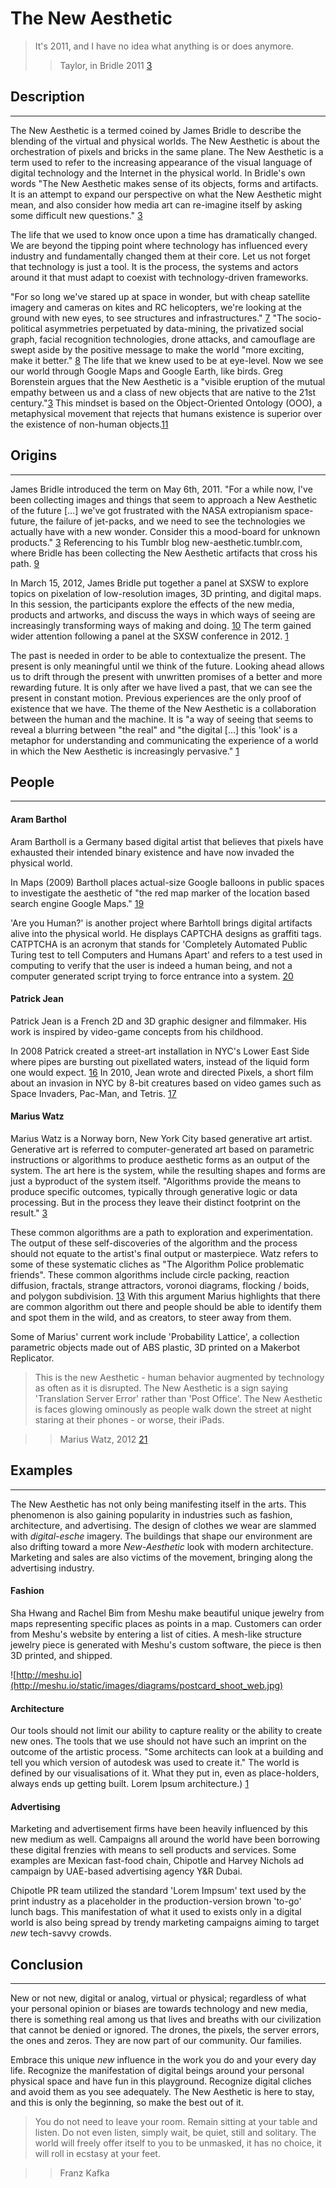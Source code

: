 # The New Aesthetic

> It's 2011, and I have no idea what anything is or does anymore.
>> Taylor, in Bridle 2011 [3]


<!-- 
    Research the theory: 
        - What it is, 
        - where it came from, 
        - find 2+ other people who have written about that theory.
        - Find 3 concrete examples of that theory in practice. 
-->

<!-- Description
===================================================================== -->

## Description
- - -

The New Aesthetic is a termed coined by James Bridle to describe the blending of the virtual and physical worlds. The New Aesthetic is about the orchestration of pixels and bricks in the same plane. The New Aesthetic is a term used to refer to the increasing appearance of the visual language of digital technology and the Internet in the physical world. In Bridle's own words "The New Aesthetic makes sense of its objects, forms and artifacts. It is an attempt to expand our perspective on what the New Aesthetic might mean, and also consider how media art can re-imagine itself by asking some difficult new questions." [3] 

The life that we used to know once upon a time has dramatically changed. We are beyond the tipping point where technology has influenced every industry and fundamentally changed them at their core. Let us not forget that technology is just a tool. It is the process, the systems and actors around it that must adapt to coexist with technology-driven frameworks.

"For so long we've stared up at space in wonder, but with cheap satellite imagery and cameras on kites and RC helicopters, we're looking at the ground with new eyes, to see structures and infrastructures." [7] "The socio-political asymmetries perpetuated by data-mining, the privatized social graph, facial recognition technologies, drone attacks, and camouflage are swept aside by the positive message to make the world "more exciting, make it better." [8] The life that we knew used to be at eye-level. Now we see our world through Google Maps and Google Earth, like birds. Greg Borenstein argues that the New Aesthetic is a "visible eruption of the mutual empathy between us and a class of new objects that are native to the 21st century."[3] This mindset is based on the Object-Oriented Ontology (OOO), a metaphysical movement that rejects that humans existence is superior over the existence of non-human objects.[11]

## Origins
- - -

James Bridle introduced the term on May 6th, 2011. "For a while now, I've been collecting images and things that seem to approach a New Aesthetic of the future [...] we've got frustrated with the NASA extropianism space-future, the failure of jet-packs, and we need to see the technologies we actually have with a new wonder. Consider this a mood-board for unknown products." [3] Referencing to his Tumblr blog new-aesthetic.tumblr.com, where Bridle has been collecting the New Aesthetic artifacts that cross his path. [9] 

In March 15, 2012, James Bridle put together a panel at SXSW to explore topics on pixelation of low-resolution images, 3D printing, and digital maps. In this session, the participants explore the effects of the new media, products and artworks, and discuss the ways in which ways of seeing are increasingly transforming ways of making and doing. [10] The term gained wider attention following a panel at the SXSW conference in 2012. [1]

The past is needed in order to be able to contextualize the present. The present is only meaningful until we think of the future. Looking ahead allows us to drift through the present with unwritten promises of a better and more rewarding future. It is only after we have lived a past, that we can see the present in constant motion. Previous experiences are the only proof of existence that we have. The theme of the New Aesthetic is a collaboration between the human and the machine. It is "a way of seeing that seems to reveal a blurring between "the real" and "the digital [...] this 'look' is a metaphor for understanding and communicating the experience of a world in which the New Aesthetic is increasingly pervasive." [1]

## People
- - -

#### Aram Barthol

Aram Bartholl is a Germany based digital artist that believes that pixels have exhausted their intended binary existence and have now invaded the physical world.

In Maps (2009) Bartholl places actual-size Google balloons in public spaces to investigate the aesthetic of "the red map marker of the location based search engine Google Maps." [19] 

'Are you Human?' is another project where Barhtoll brings digital artifacts alive into the physical world. He displays CAPTCHA designs as graffiti tags. CATPTCHA is an acronym that stands for 'Completely Automated Public Turing test to tell Computers and Humans Apart' and refers to a test used in computing to verify that the user is indeed a human being, and not a computer generated script trying to force entrance into a system. [20]


<!-- - Are you Human (2009) -->
<!-- http://datenform.de/areyouhuman.html -->
<!-- http://en.wikipedia.org/wiki/CAPTCHA -->



<!-- Dead Drops (####) -->
<!-- 
Dead Drops and Topshot Helmet sit uncomfortably under the New Aesthetic meme. The meme lives online, while these artworks live in the world, are conceptually grounded in their materiality, and convey their concepts and material-semiotic negotiations through embodied experiences.

Screenshots of Despair.
 -->


#### Patrick Jean

Patrick Jean is a French 2D and 3D graphic designer and filmmaker. His work is inspired by video-game concepts from his childhood.

In 2008 Patrick created a street-art installation in NYC's Lower East Side where pipes are bursting out pixellated waters, instead of the liquid form one would expect. [16] In 2010, Jean wrote and directed Pixels, a short film about an invasion in NYC by 8-bit creatures based on video games such as Space Invaders, Pac-Man, and Tetris. [17]


#### Marius Watz

Marius Watz is a Norway born, New York City based generative art artist. Generative art is referred to computer-generated art based on parametric instructions or algorithms to produce aesthetic forms as an output of the system. The art here is the system, while the resulting shapes and forms are just a byproduct of the system itself. "Algorithms provide the means to produce specific outcomes, typically through generative logic or data processing. But in the process they leave their distinct footprint on the result." [3] 

These common algorithms are a path to exploration and experimentation. The output of these self-discoveries of the algorithm and the process should not equate to the artist's final output or masterpiece. Watz refers to some of these systematic cliches as "The Algorithm Police problematic friends". These common algorithms include circle packing, reaction diffusion, fractals, strange attractors, voronoi diagrams, flocking / boids, and polygon subdivision. [13] With this argument Marius highlights that there are common algorithm out there and people should be able to identify them and spot them in the wild, and as creators, to steer away from them.

Some of Marius' current work include 'Probability Lattice', a collection parametric objects made out of ABS plastic, 3D printed on a Makerbot Replicator.

> This is the new Aesthetic - human behavior augmented by technology as often as it is disrupted. The New Aesthetic is a sign saying 'Translation Server Error' rather than 'Post Office'. The New Aesthetic is faces glowing ominously as people walk down the street at night staring at their phones - or worse, their iPads.

>> Marius Watz, 2012 [21]



## Examples 
- - -

The New Aesthetic has not only being manifesting itself in the arts. This phenomenon is also gaining popularity in industries such as fashion, architecture, and advertising. The design of clothes we wear are slammed with *digital-esche* imagery. The buildings that shape our environment are also drifting toward a more *New-Aesthetic* look with modern architecture. Marketing and sales are also victims of the movement, bringing along the advertising industry.


#### Fashion

<!-- Serena Williams uniform + processing -->

<!-- nervous systems -->

<!-- Meshu -->
Sha Hwang and Rachel Bim from Meshu make beautiful unique jewelry from maps representing specific places as points in a map. Customers can order from Meshu's website by entering a list of cities. A mesh-like structure jewelry piece is generated with Meshu's custom software, the piece is then 3D printed, and shipped.

![http://meshu.io](http://meshu.io/static/images/diagrams/postcard_shoot_web.jpg)

#### Architecture

Our tools should not limit our ability to capture reality or the ability to create new ones. The tools that we use should not have such an imprint on the outcome of the artistic process. "Some architects can look at a building and tell you which version of autodesk was used to create it." The world is defined by our visualisations of it. What they put in, even as place-holders, always ends up getting built. Lorem Ipsum architecture.) [1]

<!-- examples; chairs, structures -->

#### Advertising

Marketing and advertisement firms have been heavily influenced by this new medium as well. Campaigns all around the world have been borrowing these digital frenzies with means to sell products and services. Some examples are Mexican fast-food chain, Chipotle and Harvey Nichols ad campaign by UAE-based advertising agency Y&R Dubai.

<!-- Chipotle PR + 'Lorem Ipsum bag' -->
<!-- @FIX -->
Chipotle PR team utilized the standard 'Lorem Impsum' text used by the print industry as a placeholder in the production-version brown 'to-go' lunch bags. This manifestation of what it used to exists only in a digital world is also being spread by trendy marketing campaigns aiming to target *new* tech-savvy crowds.

<!-- Harvey Nichols, Woman, 2 #missing-img -->

<!-- Harvey Nichols, Woman, 2 -->

<!-- describe img-missing ads -->



## Conclusion

- - - 

New or not new, digital or analog, virtual or physical; regardless of what your personal opinion or biases are towards technology and new media, there is something real among us that lives and breaths with our civilization that cannot be denied or ignored. The drones, the pixels, the server errors, the ones and zeros. They are now part of our community. Our families.

Embrace this unique *new* influence in the work you do and your every day life. Recognize the manifestation of digital beings around your personal physical space and have fun in this playground. Recognize digital cliches and avoid them as you see adequately. The New Aesthetic is here to stay, and this is only the beginning, so make the best out of it.




> You do not need to leave your room. Remain sitting at your table and listen. Do not even listen, simply wait, be quiet, still and solitary. The world will freely offer itself to you to be unmasked, it has no choice, it will roll in ecstasy at your feet.

>> Franz Kafka

<br>

<!-- Notes 
===================================================================== -->

<!-- see notes.md -->


<!-- Sources 
===================================================================== -->

[1]: http://booktwo.org/notebook/sxaesthetic/ "#sxaesthetic"

[2]: http://www.wired.com/beyond_the_beyond/2012/04/an-essay-on-the-new-aesthetic/ "An Essay on the New Aesthetic"

[3]: http://www.v2.nl/publishing/new-aesthetic-new-anxieties "New Aesthetic New Anxieties"

[4]: http://mariuswatz.com/bio "Marius Watz"

[5]: http://datenform.de/ "Aram Barthol"

[6]: http://www.time.com/time/magazine/article/0,9171,1812084,00.html "Lev Grossman"

[7]: http://www.riglondon.com/blog/2011/05/06/the-new-aesthetic/ "Bridle"

[8]: http://www.webdirections.org/resources/james-bridle-waving-at-the-machines/ "Waving at the Machines"

[9]: http://new-aesthetic.tumblr.com/ "New Aesthetic Thumblr"

[10]: http://schedule.sxsw.com/2012/events/event_IAP11102 "Seeing Like Digital Devices"

[11]: Tool-Being_Heidegger-and-the-Metaphysics-of-Objects. "Harman, Graham (2002)"

[12]: http://www.thecreatorsproject.com/blog/the-new-aesthetic-revisited-the-debate-continues "Creators Project"

[13]: http://www.scribd.com/doc/96778128/20120610-A-Movement-in-3-Parts-1-Shock-Awe-2-Algorithm-Critique-3-The-New-Aesthetic-And-Its-Discontents-Marius-Watz-Eyeo-2012 "Algorithm Critique"

[14]: http://meshu.io "Meshu"

[15]: http://patrick-jean.allo-infopc.com/ "Patrick Jean"

[16]: http://ghostynet.wordpress.com/2011/01/06/pixel-water-flows-from-exposed-pipes-in-nyc/ "Ghostynet"

[17]: http://vimeo.com/10829255 "Pixels"

[18]: http://datenform.de/ "Aram Bartholl"

[19]: http://datenform.de/map.html "Map"

[20]: http://datenform.de/areyouhuman.html "Are you human?"

[21]: http://www.thecreatorsproject.com/blog/in-response-to-bruce-sterlings-essay-on-the-new-aesthetic#3 "The Problem with Perpetual Newness"